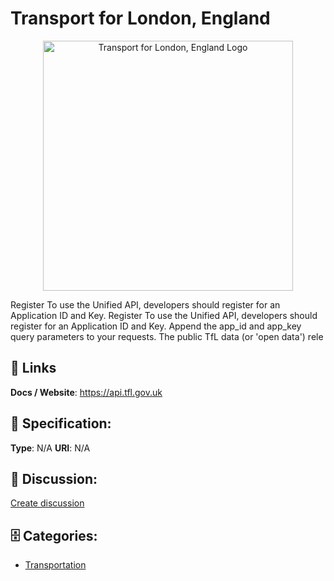 # Transport for London, England
<p align="center">
    <img width="400" src="https://raw.githubusercontent.com/apis-list/apis-list/main/apis/transport-for-london-england/logo_256x256.png" alt="Transport for London, England Logo"/>
</p>

Register To use the Unified API, developers should register for an Application ID and Key. Register To use the Unified API, developers should register for an Application ID and Key. Append the app_id and app_key query parameters to your requests. The public TfL data (or 'open data') rele

##  🔗 Links
**Docs / Website**: https://api.tfl.gov.uk

## 🧬 Specification:
**Type**: N/A
**URI**: N/A

## 💬 Discussion:
[Create discussion](https://github.com/apis-list/apis-list/discussions/new)

## 🗄️ Categories:
- [Transportation](https://github.com/apis-list/apis-list#transportation)







